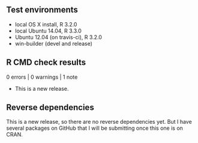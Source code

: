 ## Test environments
* local OS X install, R 3.2.0
* local Ubuntu 14.04, R 3.3.0
* Ubuntu 12.04 (on travis-ci), R 3.2.0
* win-builder (devel and release)

## R CMD check results

0 errors | 0 warnings | 1 note

* This is a new release.

## Reverse dependencies

This is a new release, so there are no reverse dependencies yet. But I have several
packages on GitHub that I will be submitting once this one is on CRAN.


